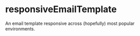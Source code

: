 # responsiveEmailTemplate
An email template responsive across (hopefully) most popular environments.
